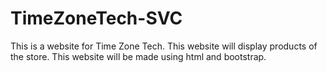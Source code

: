 # TimeZoneTech-SVC
 
This is a website for Time Zone Tech. This website will display products of the store.
This website will be made using html and bootstrap.
